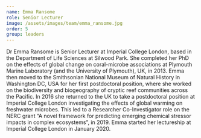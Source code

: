 ```yaml
---
name: Emma Ransome
role: Senior Lecturer
image: /assets/images/team/emma_ransome.jpg
order: 5
group: leaders
---
```


Dr Emma Ransome is Senior Lecturer at Imperial College London, based in the Department of Life Sciences at Silwood Park. She completed her PhD on the effects of global change on coral-microbe associations at Plymouth Marine Laboratory (and the University of Plymouth), UK, in 2013. Emma then moved to the Smithsonian National Museum of Natural History in Washington DC, USA for her first postdoctoral position, where she worked on the biodiversity and biogeography of cryptic reef communities across the Pacific. In 2016 she returned to the UK to take a postdoctoral position at Imperial College London investigating the effects of global warming on freshwater microbes. This led to a Researcher Co-Investigator role on the NERC grant “A novel framework for predicting emerging chemical stressor impacts in complex ecosystems”, in 2019. Emma started her lectureship at Imperial College London in January 2020.